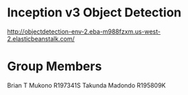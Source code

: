 # Inception v3 Object Detection

 http://objectdetection-env-2.eba-m988fzxm.us-west-2.elasticbeanstalk.com/

# Group Members
Brian T Mukono R197341S
Takunda Madondo R195809K
